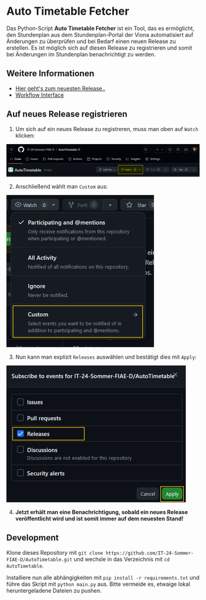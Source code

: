 # Auto Timetable Fetcher

Das Python-Script **Auto Timetable Fetcher** ist ein Tool, das es ermöglicht, den Stundenplan aus dem Stundenplan-Portal der Viona automatisiert auf Änderungen zu überprüfen und bei Bedarf einen neuen Release zu erstellen.
Es ist möglich sich auf diesen Release zu registrieren und somit bei Änderungen im Stundenplan benachrichtigt zu werden.

## Weitere Informationen

- [Hier geht's zum neuesten Release..](https://github.com/IT-24-Sommer-FIAE-D/AutoTimetable/releases/latest)
- [Workflow Interface](./docs/Workflow%20Interface.md)

## Auf neues Release registrieren

1. Um sich auf ein neues Release zu registreren, muss man oben auf `Watch` klicken:

![Watch](./docs/watch0.png)

2. Anschließend wählt man `Custom` aus:

![Custom](./docs/watch1.png)

3. Nun kann man explizit `Releases` auswählen und bestätigt dies mit `Apply`:

![Releases](./docs/watch2.png)

4. **Jetzt erhält man eine Benachrichtigung, sobald ein neues Release veröffentlicht wird und ist somit immer auf dem neuesten Stand!**


## Development

Klone dieses Repository mit `git clone https://github.com/IT-24-Sommer-FIAE-D/AutoTimetable.git` und wechsle in das Verzeichnis mit `cd AutoTimetable`.

Installiere nun alle abhängigkeiten mit `pip install -r requirements.txt` und führe das Skript mit `python main.py` aus. Bitte vermeide es, etwaige lokal heruntergeladene Dateien zu pushen.